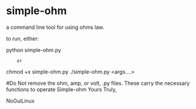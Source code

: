 # simple-ohm

a command line tool for using ohms law.

to run, either:

python simple-ohm.py

        or
        
chmod +x simple-ohm.py
./simple-ohm.py <args....>

#Do Not remove the ohm, amp, or volt, .py files. These carry the necessary functions to operate Simple-ohm
Yours Truly,

NoGuiLinux
